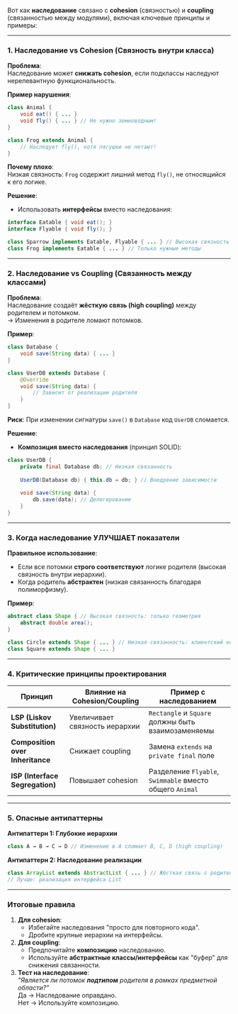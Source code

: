 Вот как **наследование** связано с **cohesion** (связностью) и **coupling** (связанностью между модулями), включая ключевые принципы и примеры:

---

### 1. **Наследование vs Cohesion (Связность внутри класса)**
**Проблема**:  
Наследование может **снижать cohesion**, если подклассы наследуют нерелевантную функциональность.

**Пример нарушения**:  
```java
class Animal {
    void eat() { ... }
    void fly() { ... } // Не нужно земноводным!
}

class Frog extends Animal {
    // Наследует fly(), хотя лягушки не летают!
}
```
**Почему плохо**:  
Низкая связность: `Frog` содержит лишний метод `fly()`, не относящийся к его логике.

**Решение**:  
- Использовать **интерфейсы** вместо наследования:  
```java
interface Eatable { void eat(); }
interface Flyable { void fly(); }

class Sparrow implements Eatable, Flyable { ... } // Высокая связность
class Frog implements Eatable { ... } // Только нужные методы
```

---

### 2. **Наследование vs Coupling (Связанность между классами)**
**Проблема**:  
Наследование создаёт **жёсткую связь (high coupling)** между родителем и потомком.  
→ Изменения в родителе ломают потомков.

**Пример**:  
```java
class Database {
    void save(String data) { ... }
}

class UserDB extends Database {
    @Override
    void save(String data) {
        // Зависит от реализации родителя
    }
}
```
**Риск**: При изменении сигнатуры `save()` в `Database` код `UserDB` сломается.

**Решение**:  
- **Композиция вместо наследования** (принцип SOLID):  
```java
class UserDB {
    private final Database db; // Низкая связанность
    
    UserDB(Database db) { this.db = db; } // Внедрение зависимости
    
    void save(String data) {
        db.save(data); // Делегирование
    }
}
```

---

### 3. **Когда наследование УЛУЧШАЕТ показатели**
**Правильное использование**:  
- Если все потомки **строго соответствуют** логике родителя (высокая связность внутри иерархии).  
- Когда родитель **абстрактен** (низкая связанность благодаря полиморфизму).

**Пример**:  
```java
abstract class Shape { // Высокая связность: только геометрия
    abstract double area();
}

class Circle extends Shape { ... } // Низкая связанность: клиентский код зависит от абстракции Shape
class Square extends Shape { ... }
```

---

### 4. **Критические принципы проектирования**
| Принцип                     | Влияние на Cohesion/Coupling       | Пример с наследованием          |
|-----------------------------|-----------------------------------|----------------------------------|
| **LSP (Liskov Substitution)** | Увеличивает связность иерархии    | `Rectangle` и `Square` должны быть взаимозаменяемы |
| **Composition over Inheritance** | Снижает coupling                | Замена `extends` на `private final` поле |
| **ISP (Interface Segregation)** | Повышает cohesion               | Разделение `Flyable`, `Swimmable` вместо общего `Animal` |

---

### 5. **Опасные антипаттерны**
**Антипаттерн 1: Глубокие иерархии**  
```java
class A → B → C → D // Изменение в A сломает B, C, D (high coupling)
```

**Антипаттерн 2: Наследование реализации**  
```java
class ArrayList extends AbstractList { ... } // Жёсткая связь с родителем
// Лучше: реализация интерфейса List
```

---

### Итоговые правила
1. **Для cohesion**:  
   - Избегайте наследования "просто для повторного кода".  
   - Дробите крупные иерархии на интерфейсы.
2. **Для coupling**:  
   - Предпочитайте **композицию** наследованию.  
   - Используйте **абстрактные классы/интерфейсы** как "буфер" для снижения связанности.  
3. **Тест на наследование**:  
   *"Является ли потомок **подтипом** родителя в рамках предметной области?"*  
   Да → Наследование оправдано.  
   Нет → Используйте композицию.